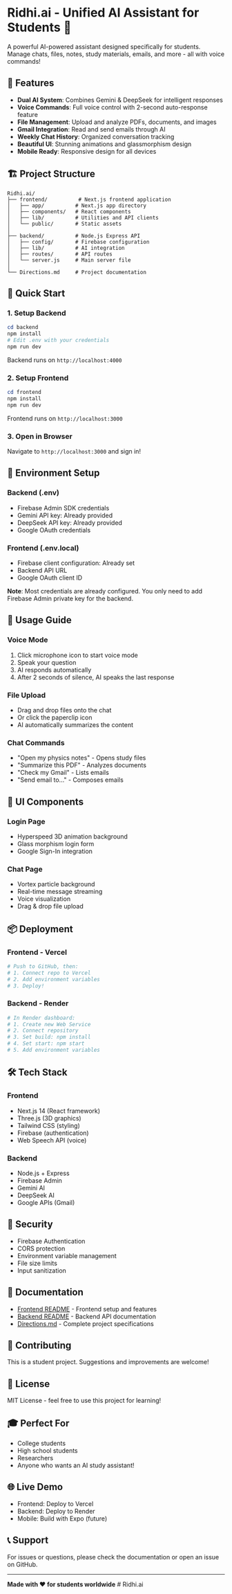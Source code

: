 # Ridhi.ai - Unified AI Assistant for Students 🧠

A powerful AI-powered assistant designed specifically for students. Manage chats, files, notes, study materials, emails, and more - all with voice commands!

## 🌟 Features

- **Dual AI System**: Combines Gemini & DeepSeek for intelligent responses
- **Voice Commands**: Full voice control with 2-second auto-response feature
- **File Management**: Upload and analyze PDFs, documents, and images
- **Gmail Integration**: Read and send emails through AI
- **Weekly Chat History**: Organized conversation tracking
- **Beautiful UI**: Stunning animations and glassmorphism design
- **Mobile Ready**: Responsive design for all devices

## 🏗️ Project Structure

```
Ridhi.ai/
├── frontend/          # Next.js frontend application
│   ├── app/          # Next.js app directory
│   ├── components/   # React components
│   ├── lib/          # Utilities and API clients
│   └── public/       # Static assets
│
├── backend/          # Node.js Express API
│   ├── config/       # Firebase configuration
│   ├── lib/          # AI integration
│   ├── routes/       # API routes
│   └── server.js     # Main server file
│
└── Directions.md     # Project documentation
```

## 🚀 Quick Start

### 1. Setup Backend

```powershell
cd backend
npm install
# Edit .env with your credentials
npm run dev
```

Backend runs on `http://localhost:4000`

### 2. Setup Frontend

```powershell
cd frontend
npm install
npm run dev
```

Frontend runs on `http://localhost:3000`

### 3. Open in Browser

Navigate to `http://localhost:3000` and sign in!

## 🔑 Environment Setup

### Backend (.env)
- Firebase Admin SDK credentials
- Gemini API key: Already provided
- DeepSeek API key: Already provided
- Google OAuth credentials

### Frontend (.env.local)
- Firebase client configuration: Already set
- Backend API URL
- Google OAuth client ID

**Note**: Most credentials are already configured. You only need to add Firebase Admin private key for the backend.

## 📱 Usage Guide

### Voice Mode
1. Click microphone icon to start voice mode
2. Speak your question
3. AI responds automatically
4. After 2 seconds of silence, AI speaks the last response

### File Upload
- Drag and drop files onto the chat
- Or click the paperclip icon
- AI automatically summarizes the content

### Chat Commands
- "Open my physics notes" - Opens study files
- "Summarize this PDF" - Analyzes documents
- "Check my Gmail" - Lists emails
- "Send email to..." - Composes emails

## 🎨 UI Components

### Login Page
- Hyperspeed 3D animation background
- Glass morphism login form
- Google Sign-In integration

### Chat Page
- Vortex particle background
- Real-time message streaming
- Voice visualization
- Drag & drop file upload

## 📦 Deployment

### Frontend - Vercel
```powershell
# Push to GitHub, then:
# 1. Connect repo to Vercel
# 2. Add environment variables
# 3. Deploy!
```

### Backend - Render
```powershell
# In Render dashboard:
# 1. Create new Web Service
# 2. Connect repository
# 3. Set build: npm install
# 4. Set start: npm start
# 5. Add environment variables
```

## 🛠️ Tech Stack

### Frontend
- Next.js 14 (React framework)
- Three.js (3D graphics)
- Tailwind CSS (styling)
- Firebase (authentication)
- Web Speech API (voice)

### Backend
- Node.js + Express
- Firebase Admin
- Gemini AI
- DeepSeek AI
- Google APIs (Gmail)

## 🔐 Security

- Firebase Authentication
- CORS protection
- Environment variable management
- File size limits
- Input sanitization

## 📖 Documentation

- [Frontend README](frontend/README.md) - Frontend setup and features
- [Backend README](backend/README.md) - Backend API documentation
- [Directions.md](Directions.md) - Complete project specifications

## 🤝 Contributing

This is a student project. Suggestions and improvements are welcome!

## 📄 License

MIT License - feel free to use this project for learning!

## 🎓 Perfect For

- College students
- High school students
- Researchers
- Anyone who wants an AI study assistant!

## 🌐 Live Demo

- Frontend: Deploy to Vercel
- Backend: Deploy to Render
- Mobile: Build with Expo (future)

## 📞 Support

For issues or questions, please check the documentation or open an issue on GitHub.

---

**Made with ❤️ for students worldwide**
#   R i d h i . a i 
 
 